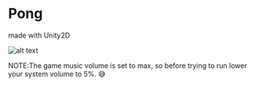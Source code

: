 # Pong
made with Unity2D

![alt text](resources/Gifs/PongInGif.gif)

NOTE:The game music volume is set to max, so before trying to run lower your system volume to 5%. :sweat_smile:
